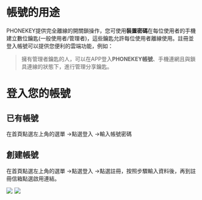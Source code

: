 # 帳號的用途

PHONEKEY提供完全離線的開關鎖操作，您可使用**裝置密碼**在每位使用者的手機建立數位鑰匙\(一般使用者/管理者\)，這些鑰匙允許每位使用者離線使用。註冊並登入帳號可以提供您便利的雲端功能，例如：

> 擁有管理者鑰匙的人，可以在APP登入**PHONEKEY帳號**、手機連網且與鎖具連線的狀態下，進行管理分享鑰匙。

# 登入您的帳號

## 已有帳號

在首頁點選左上角的選單 -&gt;點選登入 -&gt;輸入帳號密碼

## 創建帳號

在首頁點選左上角的選單 -&gt;點選登入 -&gt;點選註冊，按照步驟輸入資料後，再到註冊信箱點選啟用連結。

![](https://userstartw.files.wordpress.com/2018/12/Screenshot_2018-12-21-13-18-00-462_com.userstar.phonekey.png)  ![](https://userstartw.files.wordpress.com/2018/12/Screenshot_2018-12-21-13-17-49-005_com.userstar.phonekey.png)

